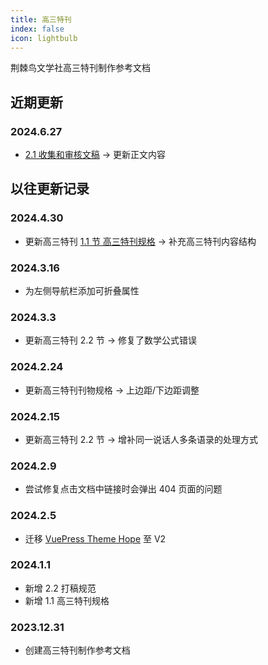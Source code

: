 ```yaml
---
title: 高三特刊
index: false
icon: lightbulb
---
```


荆棘鸟文学社高三特刊制作参考文档

## 近期更新
### 2024.6.27
- [2.1 收集和审核文稿](Cpt2/2.1.md) -> 更新正文内容

## 以往更新记录
### 2024.4.30
- 更新高三特刊 [1.1 节 高三特刊规格](Cpt1/1.1.md) -> 补充高三特刊内容结构
### 2024.3.16
- 为左侧导航栏添加可折叠属性
### 2024.3.3
- 更新高三特刊 2.2 节 -> 修复了数学公式错误
### 2024.2.24
- 更新高三特刊刊物规格 -> 上边距/下边距调整
### 2024.2.15
- 更新高三特刊 2.2 节 -> 增补同一说话人多条语录的处理方式
### 2024.2.9
- 尝试修复点击文档中链接时会弹出 404 页面的问题
### 2024.2.5
- 迁移 [VuePress Theme Hope](https://theme-hope.vuejs.press/zh/) 至 V2
### 2024.1.1
- 新增 2.2 打稿规范
- 新增 1.1 高三特刊规格
### 2023.12.31
- 创建高三特刊制作参考文档
